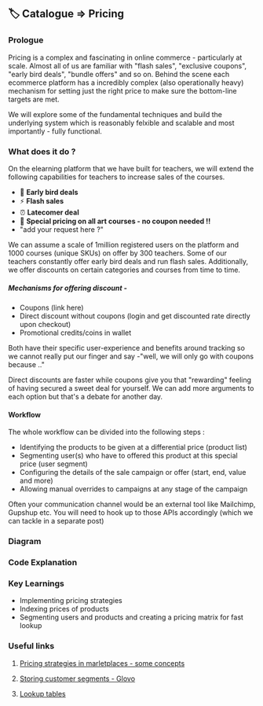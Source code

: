 ## 🏷️ Catalogue => Pricing


### Prologue

Pricing is a complex and fascinating in online commerce - particularly at scale. Almost all of us are familiar with "flash sales", "exclusive coupons", "early bird deals", "bundle offers" and so on. Behind the scene each ecommerce platform has a incredibly complex (also operationally heavy) mechanism for setting just the right price to make sure the bottom-line targets are met.

We will explore some of the fundamental techniques and build the underlying system which is reasonably felxible and scalable and most importantly - fully functional.

### What does it do ?

On the elearning platform that we have built for teachers, we will extend the following capabilities for teachers to increase sales of the courses. 

- 🦅 **Early bird deals**
- ⚡️ **Flash sales**
- ⏰ **Latecomer deal**
- 💫 **Special pricing on all art courses - no coupon needed !!**
- "add your request here ?"


We can assume a scale of 1million registered users on the platform and 1000 courses (unique SKUs) on offer by 300 teachers. Some of our teachers constantly offer early bird deals and run flash sales. Additionally, we offer discounts on certain categories and courses from time to time.


##### Mechanisms for offering discount -
- Coupons (link here)
- Direct discount without coupons (login and get discounted rate directly upon checkout)
- Promotional credits/coins in wallet

Both have their specific user-experience and benefits around tracking so we cannot really put our finger and say -"well, we will only go with coupons because .."

Direct discounts are faster while coupons give you that "rewarding" feeling of having secured a sweet deal for yourself. We can add more arguments to each option but that's a debate for another day.

#### Workflow
The whole workflow can be divided into the following steps :
- Identifying the products to be given at a differential price (product list)
- Segmenting user(s) who have to offered this product at this special price (user segment)
- Configuring the details of the sale campaign or offer (start, end, value and more)
- Allowing manual overrides to campaigns at any stage of the campaign

Often your communication channel would be an external tool like Mailchimp, Gupshup etc. You will need to hook up to those APIs accordingly (which we can tackle in a separate post)


### Diagram


### Code Explanation


### Key Learnings
- Implementing pricing strategies
- Indexing prices of products
- Segmenting users and products and creating a pricing matrix for fast lookup


### Useful links

1. [Pricing strategies in marletplaces - some concepts](https://www.sellerapp.com/blog/top-essential-ecommerce-pricing-strategies/)

2. [Storing customer segments - Glovo](https://medium.com/glovo-engineering/customer-segmentation-at-glovo-8b46a787ac5e)

3. [Lookup tables](https://medium.com/capital-one-tech/blazing-fast-data-lookup-in-a-microservices-world-dd3ae548ca45)
